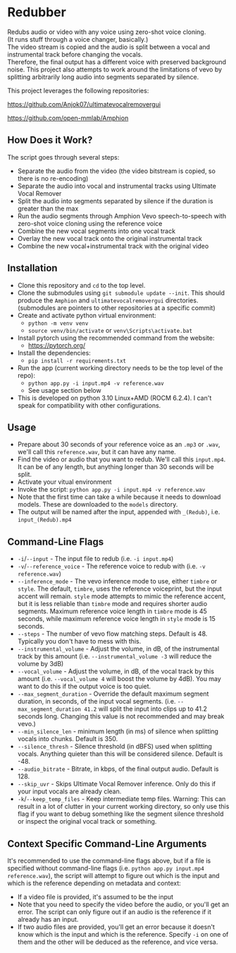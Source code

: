 # Redubber
Redubs audio or video with any voice using zero-shot voice cloning.\
(It runs stuff through a voice changer, basically.)\
The video stream is copied and the audio is split between a vocal and instrumental track before changing the vocals.\
Therefore, the final output has a different voice with preserved background noise.
This project also attempts to work around the limitations of vevo by splitting arbitrarily long audio into segments separated by silence.

This project leverages the following repositories:

https://github.com/Anjok07/ultimatevocalremovergui

https://github.com/open-mmlab/Amphion

## How Does it Work?
The script goes through several steps:
- Separate the audio from the video (the video bitstream is copied, so there is no re-encoding)
- Separate the audio into vocal and instrumental tracks using Ultimate Vocal Remover
- Split the audio into segments separated by silence if the duration is greater than the max
- Run the audio segments through Amphion Vevo speech-to-speech with zero-shot voice cloning using the reference voice
- Combine the new vocal segments into one vocal track
- Overlay the new vocal track onto the original instrumental track
- Combine the new vocal+instrumental track with the original video

## Installation
- Clone this repository and `cd` to the top level.
- Clone the submodules using `git submodule update --init`. This should produce the `Amphion` and `ultimatevocalremovergui` directories. (submodules are pointers to other repositories at a specific commit)
- Create and activate python virtual environment:
  - `python -m venv venv`
  - `source venv/bin/activate` or `venv\Scripts\activate.bat`
- Install pytorch using the recommended command from the website:
  - https://pytorch.org/
- Install the dependencies:
  - `pip install -r requirements.txt`
- Run the app (current working directory needs to be the top level of the repo):
  - `python app.py -i input.mp4 -v reference.wav`
  - See usage section below
- This is developed on python 3.10 Linux+AMD (ROCM 6.2.4). I can't speak for compatibility with other configurations.

## Usage
- Prepare about 30 seconds of your reference voice as an `.mp3` or `.wav`, we'll call this `reference.wav`, but it can have any name.
- Find the video or audio that you want to redub. We'll call this `input.mp4`. It can be of any length, but anything longer than 30 seconds will be split.
- Activate your vitual environment
- Invoke the script: `python app.py -i input.mp4 -v reference.wav`
- Note that the first time can take a while because it needs to download models. These are downloaded to the `models` directory.
- The output will be named after the input, appended with `_(Redub)`, i.e. `input_(Redub).mp4`

## Command-Line Flags
- `-i`/`--input` - The input file to redub (i.e. `-i input.mp4`)
- `-v`/`--reference_voice` - The reference voice to redub with (i.e. `-v reference.wav`)
- `--inference_mode` - The vevo inference mode to use, either `timbre` or `style`. The default, `timbre`, uses the reference voiceprint, but the input accent will remain. `style` mode attempts to mimic the reference accent, but it is less reliable than `timbre` mode and requires shorter audio segments. Maximum reference voice length in `timbre` mode is 45 seconds, while maximum reference voice length in `style` mode is 15 seconds.
- `--steps` - The number of vevo flow matching steps. Default is 48. Typically you don't have to mess with this.
- `--instrumental_volume` - Adjust the volume, in dB, of the instrumental track by this amount (i.e. `--instrumental_volume -3` will reduce the volume by 3dB)
- `--vocal_volume` - Adjust the volume, in dB, of the vocal track by this amount (i.e. `--vocal_volume 4` will boost the volume by 4dB). You may want to do this if the output voice is too quiet.
- `--max_segment_duration` - Override the default maximum segment duration, in seconds, of the input vocal segments. (i.e. `--max_segment_duration 41.2` will split the input into clips up to 41.2 seconds long. Changing this value is not recommended and may break vevo.)
- `--min_silence_len` - minimum length (in ms) of silence when splitting vocals into chunks. Default is 350.
- `--silence_thresh` - Silence threshold (in dBFS) used when splitting vocals. Anything quieter than this will be considered silence. Default is -48.
- `--audio_bitrate` - Bitrate, in kbps, of the final output audio. Default is 128.
- `--skip_uvr` - Skips Ultimate Vocal Remover inference. Only do this if your input vocals are already clean.
- `-k`/`--keep_temp_files` - Keep intermediate temp files. Warning: This can result in a lot of clutter in your current working directory, so only use this flag if you want to debug something like the segment silence threshold or inspect the original vocal track or something.

## Context Specific Command-Line Arguments
It's recommended to use the command-line flags above, but if a file is specified without command-line flags (i.e. `python app.py input.mp4 reference.wav`), the script will attempt to figure out which is the input and which is the reference depending on metadata and context:
- If a video file is provided, it's assumed to be the input
- Note that you need to specify the video before the audio, or you'll get an error. The script can only figure out if an audio is the reference if it already has an input.
- If two audio files are provided, you'll get an error because it doesn't know which is the input and which is the reference. Specify `-i` on one of them and the other will be deduced as the reference, and vice versa.
